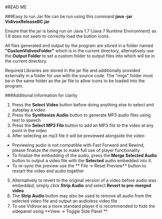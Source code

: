 #READ ME

###Easy to run Jar file can be run using this command
**java -jar VidivoxReleaseBC.jar**

Ensure that the jar is being run on Java 1.7 (Java 7 Runtime Environment) as 1.8 does not seem to correctly load the button icons.

All files generated and output by the program are stored in a folder named **"CustomVidivoxFolder"** which is in the current directory, alternatively use the **Output Folder** to set a custom folder to output files into which will be in the current directory.

Required Libraries are stored in the jar file and additionally provided externally in a folder for use with the source code.
The "imgs" folder must be in the same folder as the jar file to allow icons to be loaded into the program.

###Additional Information for clarity

1. Press the **Select Video** button before doing anything else to select and autoplay a video
2. Press the **Synthesize Audio** button to generate MP3 audio files using text to speech
3. Press the **Select MP3 File** button to add an MP3 file to the video at any point in the video
4. After selecting an mp3 file it will be previewed alongside the video 
  * Previewing audio is not compatible with Fast Forward and Rewind, please finalize the merge to make full use of player functionality
  * To finalize the embedding of the audio, press the **Merge Selected Audio** button to output a video file with the **Selected** audio embedded into it.
  * To re-sync the preview use the ** File -> Reset Preview** button to restart the video and audio together
5. Alternatively to revert to the original version of a video before audio was embedded, simply click **Strip Audio** and select **Revert to pre-merged video**
6. The **Strip Audio** button may also be used to remove all audio from the selected video file and output an audioless video file 
7. To use Vidivox as a more standard player it is recommended to hide the sidepanel using **View -> Toggle Side Panel **

